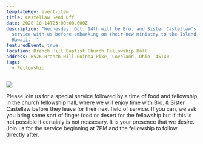 ```yaml
---
templateKey: event-item
title: Castellaw Send Off
date: 2020-10-14T23:00:00.000Z
description: "Wednesday, Oct. 14th will be Bro. and Sister Castellaw's last
  service with us before embarking on their new ministry to the Island of
  Hawaii.  "
featuredEvent: true
location: Branch Hill Baptist Church Fellowship Hall
address: 6526 Branch Hill-Guinea Pike, Loveland, Ohio  45140
tags:
  - Fellowship
---
```

![](/img/castellaws.jpg)

Please join us for a special service followed by a time of food and fellowship in the church fellowship hall, where we will enjoy time with Bro. & Sister Castellaw before they leave for their next field of service.  If you can, we ask you bring some sort of finger food or desert for the fellowship but if this is not possible it certainly is not nessesary.  It is your presence that we desire.  Join us for the service beginning at 7PM and the fellowship to follow directly after.
